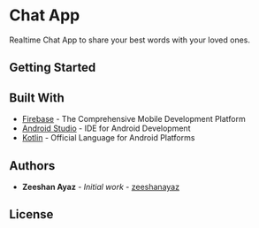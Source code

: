 # Chat App
Realtime Chat App to share your best words with your loved ones.

## Getting Started

## Built With

* [Firebase](https://firebase.google.com/) - The Comprehensive Mobile Development Platform
* [Android Studio](https://developer.android.com/studio) - IDE for Android Development
* [Kotlin](https://kotlinlang.org) - Official Language for Android Platforms

## Authors

* **Zeeshan Ayaz** - *Initial work* - [zeeshanayaz](https://github.com/zeeshanayaz)

## License
